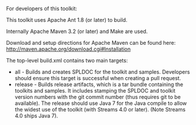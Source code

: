 For developers of this toolkit:

This toolkit uses Apache Ant 1.8 (or later) to build.

Internally Apache Maven 3.2 (or later) and Make are used.

Download and setup directions for Apache Maven can be found here:
http://maven.apache.org/download.cgi#Installation

The top-level build.xml contains two main targets:

* all - Builds and creates SPLDOC for the toolkit and samples. Developers should ensure this target is successful when creating a pull request.
* release - Builds release artifacts, which is a tar bundle containing the toolkits and samples. It includes stamping the SPLDOC and toolkit version numbers with the git commit number (thus requires git to be available). The release should use Java 7 for the Java compile to allow the widest use of the toolkit (with Streams 4.0 or later). (Note Streams 4.0 ships Java 7).
